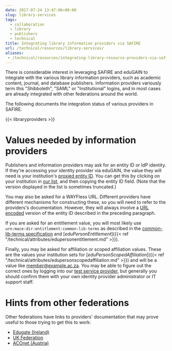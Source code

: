```yaml
---
date: 2017-07-24 13:47:06+00:00
slug: library-services
tags:
  - collaboration
  - library
  - publishers
  - technical
title: Integrating library information providers via SAFIRE
url: /technical/resources/library-services/
aliases:
 - /technical/resources/integrating-library-resource-providers-via-safire/
---
```


There is considerable interest in leveraging SAFIRE and eduGAIN to integrate with the various library information providers, such as academic content, journal, and database publishers. Information providers variously term this "Shibboleth", "SAML" or "Institutional" logins, and in most cases are already integrated with other federations around the world.

The following documents the integration status of various providers in SAFIRE.

{{< libraryproviders >}}

# Values needed by information providers

Publishers and information providers may ask for an entity ID or IdP identity. If they're accessing your identity provider via eduGAIN, the value they will need is your institution's [proxied entity ID](https://phph.safire.ac.za/mdfileview?type=published&fed=SAFIRE-BIRK-PUBLIC). You can get this by clicking on your institution in [our list](https://phph.safire.ac.za/mdfileview?type=published&fed=SAFIRE-BIRK-PUBLIC), and then copying the entity ID field. (Note that the version displayed in the list is sometimes truncated.)

You may also be asked for a WAYFless URL. Different providers have different mechanisms for constructing these, so you will need to refer to the providers's documentation. However, they will always involve a [URL encoded](https://www.urlencoder.org/) version of the entity ID described in the preceding paragraph.

If you are asked for an entitlement value, you will most likely use `urn:mace:dir:entitlement:common-lib-terms` as described in the [common-lib-terms specification](https://www.internet2.edu/products-services/trust-identity-middleware/mace-registries/urnmace-namespace/urn-mace-dir-registry/urn-mace-dir-entitlement/) and [_eduPersonEntitlement_]({{< ref "/technical/attributes/edupersonentitlement.md" >}}).

Finally, you may be asked for affiliation or scoped affiliation values. These are the values your institution sets for [_eduPersonScopedAffiliation_]({{< ref "/technical/attributes/edupersonscopedaffiliation.md" >}}) and will be a value like member@example.ac.za. You may be able to figure out the correct ones by logging into our [test service provider](https://testsp.safire.ac.za/), but generally you should confirm them with your own identity provider administrator or IT support staff.

# Hints from other federations

Other federations have links to providers' documentation that may prove useful to those trying to get this to work:

  * [Edugate (Ireland)](https://edugate.heanet.ie/rr3/p/page/LibraryAccess)
  * [UK Federation](https://www.ukfederation.org.uk/content/Documents/WAYFlessServices)
  * [ACOnet (Austria)](https://wiki.univie.ac.at/display/federation/Library+Services)
